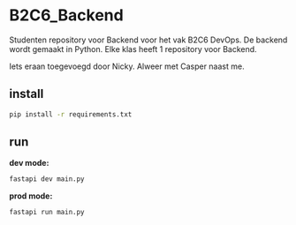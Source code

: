 # B2C6_Backend
Studenten repository voor Backend voor het vak B2C6 DevOps. De backend wordt gemaakt in Python. Elke klas heeft 1 repository voor Backend.

Iets eraan toegevoegd door Nicky. Alweer met Casper naast me.


## install

```bash
pip install -r requirements.txt
```

## run

**dev mode:**
```bash
fastapi dev main.py
```

**prod mode:**
```bash
fastapi run main.py
```


